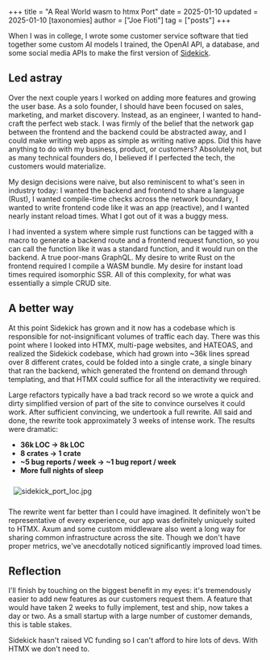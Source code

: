 +++
title = "A Real World wasm to htmx Port"
date = 2025-01-10
updated = 2025-01-10
[taxonomies]
author = ["Joe Fioti"]
tag = ["posts"]
+++

<style>
img, video {
  max-width: 100%;
  margin: 10px;
}
</style>

When I was in college, I wrote some customer service software that tied together some custom AI models I trained, the OpenAI API, a database, and some social media APIs to make the first version of [Sidekick](https://sidekickai.co).

## Led astray

Over the next couple years I worked on adding more features and growing the user base. As a solo founder, I should have been focused on sales, marketing, and market discovery. Instead, as an engineer, I wanted to hand-craft the perfect web stack. I was firmly of the belief that the network gap between the frontend and the backend could be abstracted away, and I could make writing web apps as simple as writing native apps. Did this have anything to do with my business, product, or customers? Absolutely not, but as many technical founders do, I believed if I perfected the tech, the customers would materialize.

My design decisions were naive, but also reminiscent to what's seen in industry today: I wanted the backend and frontend to share a language (Rust), I wanted compile-time checks across the network boundary, I wanted to write frontend code like it was an app (reactive), and I wanted nearly instant reload times. What I got out of it was a buggy mess.

I had invented a system where simple rust functions can be tagged with a macro to generate a backend route and a frontend request function, so you can call the function like it was a standard function, and it would run on the backend. A true poor-mans GraphQL. My desire to write Rust on the frontend required I compile a WASM bundle. My desire for instant load times required isomorphic SSR. All of this complexity, for what was essentially a simple CRUD site.

## A better way

At this point Sidekick has grown and it now has a codebase which is responsible for not-insignificant volumes of traffic each day. There was this point where I looked into HTMX, multi-page websites, and HATEOAS, and realized the Sidekick codebase, which had grown into ~36k lines spread over 8 different crates, could be folded into a single crate, a single binary that ran the backend, which generated the frontend on demand through templating, and that HTMX could suffice for all the interactivity we required.

Large refactors typically have a bad track record so we wrote a quick and dirty simplified version of part of the site to convince ourselves it could work. After sufficient convincing, we undertook a full rewrite. All said and done, the rewrite took approximately 3 weeks of intense work. The results were dramatic:

- **36k LOC -> 8k LOC**
- **8 crates -> 1 crate**
- **~5 bug reports / week -> ~1 bug report / week**
- **More full nights of sleep**

![sidekick_port_loc.jpg](/img/sidekick_port_loc.jpg)


The rewrite went far better than I could have imagined. It definitely won't be representative of every experience, our app was definitely uniquely suited to HTMX. Axum and some custom middleware also went a long way for sharing common infrastructure across the site. Though we don't have proper metrics, we've anecdotally noticed significantly improved load times.

## Reflection

I'll finish by touching on the biggest benefit in my eyes: it's tremendously easier to add new features as our customers request them. A feature that would have taken 2 weeks to fully implement, test and ship, now takes a day or two. As a small startup with a large number of customer demands, this is table stakes.

Sidekick hasn't raised VC funding so I can't afford to hire lots of devs. With HTMX we don't need to.